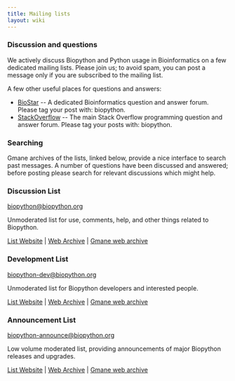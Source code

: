 ```yaml
---
title: Mailing lists
layout: wiki
---
```


### Discussion and questions

We actively discuss Biopython and Python usage in Bioinformatics on a
few dedicated mailing lists. Please join us; to avoid spam, you can post
a message only if you are subscribed to the mailing list.

A few other useful places for questions and answers:

-   [BioStar](http://biostar.stackexchange.com/) -- A dedicated
    Bioinformatics question and answer forum. Please tag your post
    with: biopython.
-   [StackOverflow](http://stackoverflow.com/questions/tagged/biopython)
    -- The main Stack Overflow programming question and answer forum.
    Please tag your posts with: biopython.

### Searching

Gmane archives of the lists, linked below, provide a nice interface to
search past messages. A number of questions have been discussed and
answered; before posting please search for relevant discussions which
might help.

### Discussion List

<biopython@biopython.org>

Unmoderated list for use, comments, help, and other things related to
Biopython.

[List Website](http://lists.open-bio.org/mailman/listinfo/biopython/) |
[Web Archive](http://lists.open-bio.org/pipermail/biopython/) | [Gmane
web archive](http://dir.gmane.org/gmane.comp.python.bio.general)

### Development List

<biopython-dev@biopython.org>

Unmoderated list for Biopython developers and interested people.

[List
Website](http://lists.open-bio.org/mailman/listinfo/biopython-dev/) |
[Web Archive](http://lists.open-bio.org/pipermail/biopython-dev/) |
[Gmane web archive](http://dir.gmane.org/gmane.comp.python.bio.devel)

### Announcement List

<biopython-announce@biopython.org>

Low volume moderated list, providing announcements of major Biopython
releases and upgrades.

[List
Website](http://lists.open-bio.org/mailman/listinfo/biopython-announce/)
| [Web Archive](http://lists.open-bio.org/pipermail/biopython-announce/)
| [Gmane web
archive](http://dir.gmane.org/gmane.comp.python.bio.announce)
